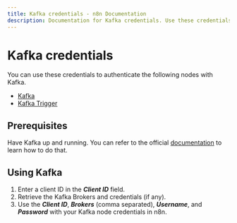 ```yaml
---
title: Kafka credentials - n8n Documentation
description: Documentation for Kafka credentials. Use these credentials to authenticate Kafka in n8n, a workflow automation platform.
---
```


# Kafka credentials

You can use these credentials to authenticate the following nodes with Kafka.

- [Kafka](/integrations/builtin/app-nodes/n8n-nodes-base.kafka/)
- [Kafka Trigger](/integrations/builtin/trigger-nodes/n8n-nodes-base.kafkatrigger/)

## Prerequisites

Have Kafka up and running. You can refer to the official [documentation](https://kafka.apache.org/quickstart) to learn how to do that.

## Using Kafka

1. Enter a client ID in the ***Client ID*** field.
2. Retrieve the Kafka Brokers and credentials (if any).
3. Use the ***Client ID***, ***Brokers*** (comma separated), ***Username***, and ***Password*** with your Kafka node credentials in n8n.

